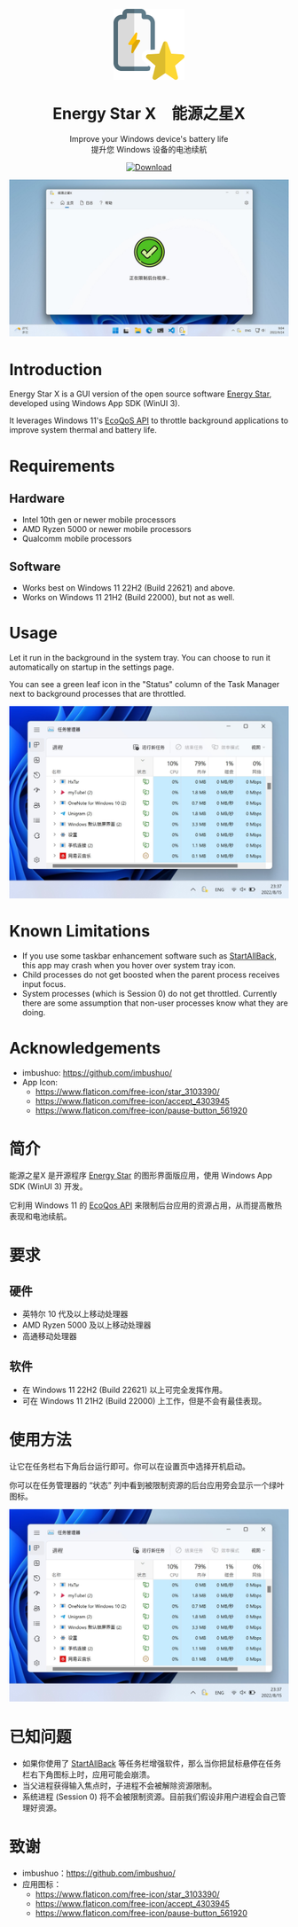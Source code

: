 <p align="center">
  <img width="128" align="center" src="EnergyStarX/Assets/Icon.png">
</p>
<h1 align="center">
  Energy Star X　能源之星X
</h1>
<p align="center">
  Improve your Windows device's battery life <br/>
  提升您 Windows 设备的电池续航
</p>
<p align="center">
  <a href="https://www.microsoft.com/store/productId/9NF7JTB3B17P" target="_blank" rel="noopener noreferrer">
   <img width=128 src="https://get.microsoft.com/images/en-us%20dark.svg" alt="Download" />
  </a>
</p>

![Screenshot](.github/images/Screenshot.png)

# Introduction

Energy Star X is a GUI version of the open source software [Energy Star](https://github.com/imbushuo/EnergyStar/), developed using Windows App SDK (WinUI 3).

It leverages Windows 11's [EcoQoS API](https://devblogs.microsoft.com/performance-diagnostics/introducing-ecoqos/) to throttle background applications to improve system thermal and battery life.


# Requirements

## Hardware

- Intel 10th gen or newer mobile processors
- AMD Ryzen 5000 or newer mobile processors
- Qualcomm mobile processors

## Software

- Works best on Windows 11 22H2 (Build 22621) and above.
- Works on Windows 11 21H2 (Build 22000), but not as well.


# Usage

Let it run in the background in the system tray. You can choose to run it automatically on startup in the settings page.

You can see a green leaf icon in the "Status" column of the Task Manager next to background processes that are throttled.

![Task Manager Leaf](/EnergyStarX/Assets/InApp/Task_Manager_Leaf.jpg)


# Known Limitations

- If you use some taskbar enhancement software such as [StartAllBack](https://www.startallback.com/), this app may crash when you hover over system tray icon.
- Child processes do not get boosted when the parent process receives input focus.
- System processes (which is Session 0) do not get throttled. Currently there are some assumption that non-user processes know what they are doing.


# Acknowledgements

- imbushuo: https://github.com/imbushuo/
- App Icon: 
  - https://www.flaticon.com/free-icon/star_3103390/
  - https://www.flaticon.com/free-icon/accept_4303945
  - https://www.flaticon.com/free-icon/pause-button_561920



# 简介

能源之星X 是开源程序 [Energy Star](https://github.com/imbushuo/EnergyStar/) 的图形界面版应用，使用 Windows App SDK (WinUI 3) 开发。

它利用 Windows 11 的 [EcoQos API](https://devblogs.microsoft.com/performance-diagnostics/introducing-ecoqos/) 来限制后台应用的资源占用，从而提高散热表现和电池续航。


# 要求

## 硬件 

- 英特尔 10 代及以上移动处理器
- AMD Ryzen 5000 及以上移动处理器
- 高通移动处理器

## 软件

- 在 Windows 11 22H2 (Build 22621) 以上可完全发挥作用。
- 可在 Windows 11 21H2 (Build 22000) 上工作，但是不会有最佳表现。


# 使用方法

让它在任务栏右下角后台运行即可。你可以在设置页中选择开机启动。

你可以在任务管理器的 “状态” 列中看到被限制资源的后台应用旁会显示一个绿叶图标。

![任务管理器绿叶](/EnergyStarX/Assets/InApp/Task_Manager_Leaf.jpg)


# 已知问题

- 如果你使用了 [StartAllBack](https://www.startallback.com/) 等任务栏增强软件，那么当你把鼠标悬停在任务栏右下角图标上时，应用可能会崩溃。
- 当父进程获得输入焦点时，子进程不会被解除资源限制。
- 系统进程 (Session 0) 将不会被限制资源。目前我们假设非用户进程会自己管理好资源。


# 致谢

- imbushuo：https://github.com/imbushuo/
- 应用图标：
  - https://www.flaticon.com/free-icon/star_3103390/
  - https://www.flaticon.com/free-icon/accept_4303945
  - https://www.flaticon.com/free-icon/pause-button_561920